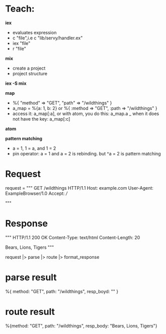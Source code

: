 # Teach:
__iex__
 - evaluates expression
 - c "file",i.e c "lib/servy/handler.ex"
 - iex "file"
 - r "file"

__mix__
  - create a project
  - project structure

__iex -S mix__    

__map__
  - %{ "method" => "GET", "path" => "/wildthings" }
  - a_map = %{a: 1, b: 2} or %{ :method => "GET", :path => "/wildthings" }
  - access it: a_map[:a], or with atom, you do this: a_map.a
  _ when it does not have the key: a_map[:c]

__atom__

__pattern matching__
  - a = 1, 1 = a, and 1 = 2
  - pin operator: a = 1 and a = 2 is rebinding. but ^a = 2 is pattern matching


# Request
request = """
GET /wildthings HTTP/1.1
Host: example.com
User-Agent: ExampleBrowser/1.0
Accept: */*

"""

# Response

"""
HTTP/1.1 200 OK
Content-Type: text/html
Content-Length: 20

Bears, Lions, Tigers
"""

request
|> parse
|> route
|> format_response

# parse result

%{ method: "GET", path: "/wildthings", resp_boyd: "" }

# route result

%{method: "GET", path: "/wildthings", resp_body: "Bears, Lions, Tigers"}
